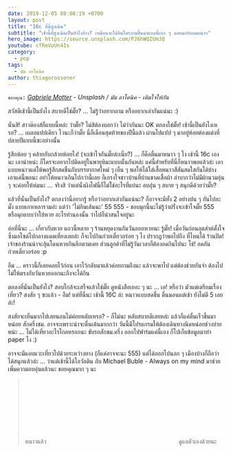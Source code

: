 ```yaml
---
date: 2019-12-05 08:08:19 +0700
layout: post
title: "16c ที่นี่สูงเนิน"
subtitle: "เช้านี้ที่สูงเนินเป็นยังไงบ้าง? เหมือนจะได้ยินใครถามขึ้นมาแบบนี้เบา ๆ ลอยมากับลมหนาว"
hero_image: https://source.unsplash.com/PJ6hWQIUmJQ
youtube: cfReVoUn4Is
category:
  - pop
tags:
  - มัม ลาโคนิค
author: thiagorossener
---
```

`ขอบคุณ:` *[Gabriele Motter](https://unsplash.com/@wide_leaf) - Unsplash / มัม ลาโคนิค - เติมใจให้กัน*

สวัสดีเช้านี้เป็นยังไง สบายดีใช่มั๊ย? ... ไม่รู้ว่าอยากถาม หรืออยากเล่ากันแน่นะ :)

นั่นสิ! สาวต๊องส์ก็แบบนี้หล่ะ ว่ามั๊ย? ไม่สิต้องบอกว่า ไม่ว่ากันนะ OK ตกลงใช่มั๊ย! เช้านี้เป็นยังไงเหรอ? ... เผลอแปปเดียว ไวนะก็ว่ามั๊ย นี่ก็เดือนสุดท้ายของปีนี้แล้ว ผ่านไปแปป ๆ มาอยู่ห้อยต่องแต่งที่ปลายปีแบบนี้ซะอย่างนั้น

รู้สึกห้อย ๆ คล้ายกับกล้วยห้อยไง! (จะเข้าใจกันมั๊ยล่ะเนี่ย?) ... ก็คือตื่นมาหนาว ๆ ไง เช้านี้ 16c เองนะ เอาน่าหน่ะ ก็ใครจะอยากไปติดอยู่ในพายุหิมะแบบนั้นกันหล่ะ แค่นี้สำหรับที่นี่ก็หนาวพอแล้วล่ะ เอาแบบหนาวแค่ให้พอรู้สึกสดชื่นกับบรรยากาศใหม่ ๆ เย็น ๆ พอให้ได้ใส่เสื้อหนาวสีสันสดใสกันได้บ้าง เอาแค่นี้พอนะ อย่าให้หนาวเกินไปกว่านี้เลย ก็เกรงใจชาวบ้านที่บ้านขาดเสื้อผ้า ลำบากว่าไม่มีผ้านวมอุ่น ๆ จะค่อยให้ห่มนะ ... จริงสิ ว่าแต่นั่งผิงไฟนี่ก็ไม่ใ่ช่อะไรที่แย่นะ อบอุ่น ๆ สบาย ๆ สนุกดีด้วยว่ามั๊ย?

แล้วที่นั่นเป็นยังไง? ตกลงว่านี่อยากรู้ หรือว่าอยากเล่ากันแน่นะ? ก็อาจจะมีทั้ง 2 อย่างปน ๆ กันไปละมั๊ง แบบเกาเหลารวมอ่ะ แต่ว่า 'ไม่กินเส้นนะ' 55 555 - ชอบมุกนี้นะไม่รู้ว่าฝรั่งจะเข้าใจมั๊ย 555 หรือมุกแบบว่าใบ้หวย อะไรทำนองนั้น ว่าไปก็น่าสนใจอยู่นะ

อ๋อที่นี่นะ ... เกี่ยวกับหวย แถวนี้หลาย ๆ ร้านหยุดงานกันวันออกหวยนะ รู้มั๊ย! เมื่อวันก่อนอุตส่าห์ตั้งใจซิ่งมอไซด์ไปกลางแดดเที่ยงเลยล่ะ ก็จะไปกินก๋วยเตี๋ยวอร่อย ๆ ไง ปรากฏว่าพอไปถึง ที่ไหนได้ ร้านปิด! เจ้าของร้านน่าจะลุ้นโดนหวยกินอีกตามเคย ส่วนลูกค้าที่ไม่รู้วันเวลาก็ต้องอดกินไปนะ โธ่! อดกัน ก๋วยเตี๋ยวอร่อย :p

อืม ... คราวนี้ก็เลยคอยไว้ก่อน เอาไว้กลับมาแล้วค่อยถามถึงนะ แล้วจะพาไป แต่ต้องช่วยกันจำ ต้องไปไม่ให้ตรงกับวันหวยออกนะถึงจะได้กิน

ตกลงที่นั่นเป็นยังไง? สอบใกล้จะเสร็จแล้วใช่มั๊ย ดูหนังสือเยอะ ๆ นะ ... เอ! หรือว่า มัวแต่เตรียมเรื่องเที่ยว? สงสัย ๆ ซะแล้ว - อืม! แต่ที่นี่นะ เช้านี้ 16C ล่ะ หนาวแบบสดชื่น ตื่นนอนแต่เช้า ยังไม่ตี 5 เลยล่ะ!

สงสัยจะเย็นมากไปเลยนอนไม่ค่อยหลับเหรอ? - ก็ไม่นะ หลับสบายดีเลยหล่ะ แล้วก็แค่ตื่นเร็วขึ้นมาหน่อย สักครึ่งชม. อาจจะเพราะน่าจะตื่นเต้นมากกว่า วันนี้มีโปรแกรมให้ต้องเดินทางนิดหน่อยช่วงบ่ายหน่ะ ... ไม่ได้เที่ยวอะไรไกลหรอกนะ ขับรถสักชม.ครึ่ง ออกไปฟาร์มแค่นี้เอง ก็ไปเก็บข้อมูลมาทำ paper ไง :)

อาจจะมีแอบแวะเที่ยวไปด้วยระหว่างทาง (ก็แค่อาจจะนะ 555) แต่ได้ออกไปนอก ๆ เมืองบ้างก็ถือว่าได้สนุกแล้วล่ะ ... ว่าแต่เช้านี้ได้โอวัลติน กับ Michael Buble - Always on my mind มาช่วยเพิ่มความอบอุ่นแล้วนะ ขอบคุณมาก ๆ นะ
> หนาวแล้ว <svg class="love"><use xlink:href="#icon-heart"></use></svg> ดูแลตัวเองด้วยนะ
